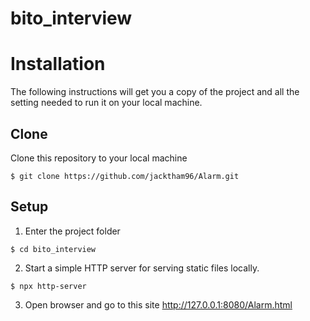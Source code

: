 # bito_interview


# Installation
The following instructions will get you a copy of the project and all the setting needed to run it on your local machine.

## Clone

Clone this repository to your local machine

```
$ git clone https://github.com/jacktham96/Alarm.git
```

## Setup

1. Enter the project folder

```
$ cd bito_interview
```

2. Start a simple HTTP server for serving static files locally.

```
$ npx http-server
```

3. Open browser and go to this site http://127.0.0.1:8080/Alarm.html



